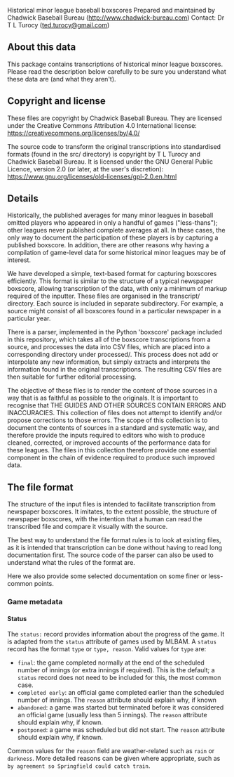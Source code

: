 Historical minor league baseball boxscores
Prepared and maintained by Chadwick Baseball Bureau (http://www.chadwick-bureau.com)
Contact: Dr T L Turocy (ted.turocy@gmail.com)

## About this data

This package contains transcriptions of historical minor league boxscores.
Please read the description below carefully to be sure you understand what
these data are (and what they aren't).


## Copyright and license

These files are copyright by Chadwick Baseball Bureau.
They are licensed under the Creative Commons Attribution 4.0 International license:
https://creativecommons.org/licenses/by/4.0/

The source code to transform the original transcriptions into standardised formats
(found in the src/ directory) is copyright by T L Turocy and Chadwick Baseball Bureau.
It is licensed under the GNU General Public Licence, version 2.0 (or later, at the
user's discretion):
https://www.gnu.org/licenses/old-licenses/gpl-2.0.en.html


## Details

Historically, the published averages for many minor leagues in baseball omitted
players who appeared in only a handful of games ("less-thans"); other leagues
never published complete averages at all.  In these cases, the only way to
document the participation of these players is by capturing a published boxscore.
In addition, there are other reasons why having a compilation of game-level
data for some historical minor leagues may be of interest.

We have developed a simple, text-based format for capturing boxscores efficiently.
This format is similar to the structure of a typical newspaper boxscore,
allowing transcription of the data, with only a minimum of markup required of
the inputter.  These files are organised in the transcript/ directory.
Each source is included in separate subdirectory.  For example, a source might 
consist of all boxscores found in a particular newspaper in a particular year.

There is a parser, implemented in the Python 'boxscore' package
included in this repository, which takes all of the boxscore transcriptions
from a source, and processes the data into CSV files, which are placed into
a corresponding directory under processed/.  This process does not add or interpolate
any new information, but simply extracts and interprets the information found
in the original transcriptions.  The resulting CSV files are then suitable
for further editorial processing.

The objective of these files is to render the content of those sources in a way that
is as faithful as possible to the originals.  It is important to recognise that
THE GUIDES AND OTHER SOURCES CONTAIN ERRORS AND INACCURACIES.  This collection of
files does not attempt to identify and/or propose corrections to those errors.
The scope of this collection is to document the contents of sources in a standard
and systematic way, and therefore provide the inputs required to editors who wish to
produce cleaned, corrected, or improved accounts of the performance data for these
leagues.  The files in this collection therefore provide one essential component
in the chain of evidence required to produce such improved data.

## The file format

The structure of the input files is intended to facilitate transcription from
newspaper boxscores.  It imitates, to the extent possible, the structure of
newspaper boxscores, with the intention that a human can read the transcribed
file and compare it visually with the source.

The best way to understand the file format rules is to look at existing files, as
it is intended that transcription can be done without having to read long
documentation first.  The source code of the parser can also be used to
understand what the rules of the format are.

Here we also provide some selected documentation on some finer or less-common points.

### Game metadata

#### Status

The `status:` record provides information about the progress of the game.  It is adapted
from the `status` attribute of games used by MLBAM.  A `status` record has the format
`type` or `type, reason`.  Valid values for `type` are:
* `final`: the game completed normally at the end of the scheduled number of innings
  (or extra innings if required).  This is the default; a `status` record does not need
  to be included for this, the most common case.
* `completed early`: an official game completed earlier than the scheduled number of
  innings.  The `reason` attribute should explain why, if known
* `abandoned`: a game was started but terminated before it was considered an official game
  (usually less than 5 innings).  The `reason` attribute should explain why, if known.
* `postponed`: a game was scheduled but did not start.  The `reason` attribute should explain
  why, if known.

Common values for the `reason` field are weather-related such as `rain` or `darkness`.
More detailed reasons can be given where appropriate, such as `by agreement so Springfield could catch train`.
